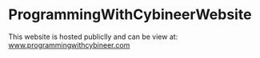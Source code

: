 # ProgrammingWithCybineerWebsite
This website is hosted publiclly and can be view at:
www.programmingwithcybineer.com
